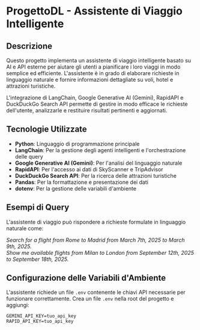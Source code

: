 # ProgettoDL - Assistente di Viaggio Intelligente

## Descrizione

Questo progetto implementa un assistente di viaggio intelligente basato su AI e API esterne per aiutare gli utenti a pianificare i loro viaggi in modo semplice ed efficiente. L'assistente è in grado di elaborare richieste in linguaggio naturale e fornire informazioni dettagliate su voli, hotel e attrazioni turistiche.

L'integrazione di LangChain, Google Generative AI (Gemini), RapidAPI e DuckDuckGo Search API permette di gestire in modo efficace le richieste dell'utente, analizzarle e restituire risultati pertinenti e aggiornati.

## Tecnologie Utilizzate

- **Python**: Linguaggio di programmazione principale
- **LangChain**: Per la gestione degli agenti intelligenti e l'orchestrazione delle query
- **Google Generative AI (Gemini)**: Per l'analisi del linguaggio naturale
- **RapidAPI**: Per l'accesso ai dati di SkyScanner e TripAdvisor
- **DuckDuckGo Search API**: Per la ricerca delle attrazioni turistiche
- **Pandas**: Per la formattazione e presentazione dei dati
- **dotenv**: Per la gestione delle variabili d'ambiente
  
## Esempi di Query
L'assistente di viaggio può rispondere a richieste formulate in linguaggio naturale come:

*Search for a flight from Rome to Madrid from March 7th, 2025 to March 9th, 2025.*  
*Show me available flights from Milan to London from September 12th, 2025 to September 18th, 2025.*
  
## Configurazione delle Variabili d'Ambiente

L'assistente richiede un file `.env` contenente le chiavi API necessarie per funzionare correttamente. Crea un file `.env` nella root del progetto e aggiungi:

```plaintext
GEMINI_API_KEY=tuo_api_key
RAPID_API_KEY=tuo_api_key

